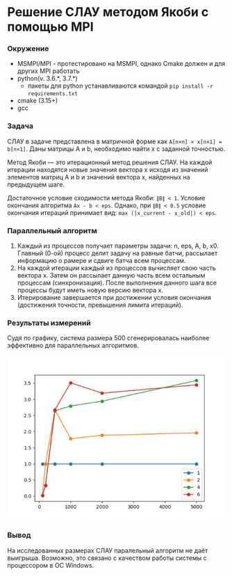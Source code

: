 # Решение СЛАУ методом Якоби с помощью MPI

### Окружение

* MSMPI/MPI - протестировано на MSMPI, однако Cmake должен и для других MPI работать
* python(v. 3.6.\*, 3.7.\*)
  * пакеты для python устанавливаются командой `pip install -r requirements.txt`
* cmake (3.15+)
* gcc

### Задача
СЛАУ в задаче
представлена в матричной форме как `A[n×n] × x[n×1] = b[n×1]`. Даны матрицы A и b, 
необходимо найти x с заданной точностью.

Метод Якоби — это итерационный метод решения СЛАУ.
На каждой итерации находятся новые значения вектора x исходя из значений элементов
матриц A и b и значений вектора x, найденных на предыдущем шаге.

Достаточное условие сходимости метода Якоби: `∥B∥ < 1`. Условие окончания алгоритма
`Ax - b < eps`. Однако, при `∥B∥ < 0.5` условие окончания итераций
принимает вид: `max (|x_current - x_old|) < eps`.

### Параллельный алгоритм
1. Каждый из процессов получает параметры задачи: n, eps, A, b, x0. Главный (0-ой) процесс делит
задачу на равные батчи, рассылает информацию о рамере и сдвиге батча всем процессам.
2. На каждой итерации каждый из процессов вычисляет свою часть вектора x. Затем
он рассылает данную часть всем остальным процессам (синхронизация). После
выполнения данного шага все процессы будут иметь новую версию вектора x.
3. Итерирование завершается при достижении условия окончания (достижения точности, превышения лимита итераций).

### Результаты измерений
Судя по графику, система размера 500 сгенерировалась наиболее эффективно для параллельных алгоритмов.

![jacobi](images/jacobi.png)

### Вывод
На исследованных размерах СЛАУ паралельный алгоритм не даёт выигрыша. Возможно, это связано с качеством работы системы с процессором
в ОС Windows.
